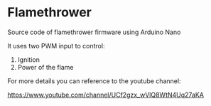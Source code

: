 # Flamethrower
Source code of flamethrower firmware using Arduino Nano

It uses two PWM input to control:
1. Ignition
2. Power of the flame

For more details you can reference to the youtube channel:

https://www.youtube.com/channel/UCf2gzx_wVlQ8WtN4Uq27aKA
